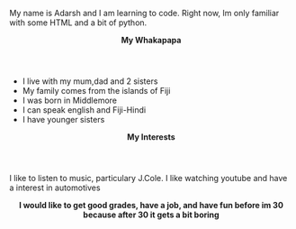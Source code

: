 <body>
  <p>
  My name is Adarsh and I am learning to code. Right now, Im only familiar with some HTML and a bit of python. 
</p>
  <header><strong>My Whakapapa</strong></header>
  <ul>
    <li>I live with my mum,dad and 2 sisters</li>
    <li>My family comes from the islands of Fiji</li>
    <li>I was born in Middlemore</li>
    <li>I can speak english and Fiji-Hindi</li>
    <li>I have younger sisters</li>
  </ul>
  <header><strong>My Interests</strong></header>
  <p>I like to listen to music, particulary J.Cole. I like watching youtube and have a interest in automotives</p>
  <header><strong>I would like to get good grades, have a job, and have fun before im 30 because after 30 it gets a bit boring</strong></header>
</body>

